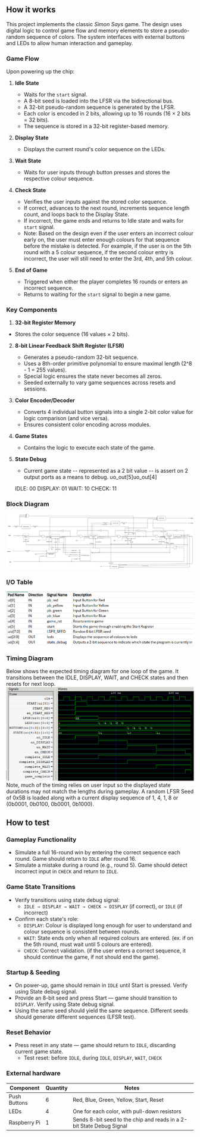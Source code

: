 <!---

This file is used to generate your project datasheet. Please fill in the information below and delete any unused
sections.

You can also include images in this folder and reference them in the markdown. Each image must be less than
512 kb in size, and the combined size of all images must be less than 1 MB.
-->

## How it works

This project implements the classic _Simon Says_ game. The design uses digital logic to control game flow and memory elements to store a pseudo-random sequence of colors. The system interfaces with external buttons and LEDs to allow human interaction and gameplay.

### Game Flow

Upon powering up the chip:

1. **Idle State**

   - Waits for the `start` signal.
   - A 8-bit seed is loaded into the LFSR via the bidirectional bus.
   - A 32-bit pseudo-random sequence is generated by the LFSR.
   - Each color is encoded in 2 bits, allowing up to 16 rounds (16 × 2 bits = 32 bits).
   - The sequence is stored in a 32-bit register-based memory.

2. **Display State**

   - Displays the current round's color sequence on the LEDs.

3. **Wait State**

   - Waits for user inputs through button presses and stores the respective colour sequence.

4. **Check State**

   - Verifies the user inputs against the stored color sequence.
   - If correct, advances to the next round, increments sequence length count, and loops back to the Display State.
   - If incorrect, the game ends and returns to Idle state and waits for `start` signal.
   - Note: Based on the design even if the user enters an incorrect colour early on, the user must enter enough colours for that sequence before the mistake is detected. For example, if the user is on the 5th round with a 5 colour sequence, if the second colour entry is incorrect, the user will still need to enter the 3rd, 4th, and 5th colour.

5. **End of Game**
   - Triggered when either the player completes 16 rounds or enters an incorrect sequence.
   - Returns to waiting for the `start` signal to begin a new game.

### Key Components

1.  **32-bit Register Memory**

- Stores the color sequence (16 values × 2 bits).

2. **8-bit Linear Feedback Shift Register (LFSR)**

   - Generates a pseudo-random 32-bit sequence.
   - Uses a 8th-order primitive polynomial to ensure maximal length (2^8 - 1 = 255 values).
   - Special logic ensures the state never becomes all zeros.
   - Seeded externally to vary game sequences across resets and sessions.

3. **Color Encoder/Decoder**

   - Converts 4 individual button signals into a single 2-bit color value for logic comparison (and vice versa).
   - Ensures consistent color encoding across modules.

4. **Game States**
   - Contains the logic to execute each state of the game.
5. **State Debug**

   - Current game state -- represented as a 2 bit value -- is assert on 2 output ports as a means to debug.
     uo_out[5]uo_out[4]

   IDLE: 00
   DISPLAY: 01
   WAIT: 10
   CHECK: 11

### Block Diagram

![Block Diagram](SimonSays_BlockDiagram_updated.drawio.png)

### I/O Table

![I/O Table](io_table_updated.png)

### Timing Diagram

Below shows the expected timing diagram for one loop of the game. It transitions between the IDLE, DISPLAY, WAIT, and CHECK states and then resets for next loop.
![Timing Diagram](TimingDiagram.png)<br>
Note, much of the timing relies on user input so the displayed state durations may not match the lengths during gameplay. A random LFSR Seed of 0x5B is loaded along with a current display sequence of 1, 4, 1, 8 or (0b0001, 0b0100, 0b0001, 0b1000).

## How to test

### Gameplay Functionality

- Simulate a full 16-round win by entering the correct sequence each round. Game should return to `IDLE` after round 16.
- Simulate a mistake during a round (e.g., round 5). Game should detect incorrect input in `CHECK` and return to `IDLE`.

### Game State Transitions

- Verify transitions using state debug signal:
  - `IDLE → DISPLAY → WAIT → CHECK → DISPLAY` (if correct), or `IDLE` (if incorrect)
- Confirm each state's role:
  - `DISPLAY`: Colour is displayed long enough for user to understand and colour sequence is consistent between rounds.
  - `WAIT`: State ends only when all required colours are entered. (ex. if on the 5th round, must wait until 5 colours are entered).
  - `CHECK`: Correct validation. (if the user enters a correct sequence, it should continue the game, if not should end the game).

### Startup & Seeding

- On power-up, game should remain in `IDLE` until Start is pressed. Verify using State debug signal.
- Provide an 8-bit seed and press Start — game should transition to `DISPLAY`. Verify using State debug signal.
- Using the same seed should yield the same sequence. Different seeds should generate different sequences (LFSR test).

### Reset Behavior

- Press reset in any state — game should return to `IDLE`, discarding current game state.
  - Test reset: before `IDLE`, during `IDLE`, `DISPLAY`, `WAIT`, `CHECK`

### External hardware

| Component    | Quantity | Notes                                                                |
| ------------ | -------- | -------------------------------------------------------------------- |
| Push Buttons | 6        | Red, Blue, Green, Yellow, Start, Reset                               |
| LEDs         | 4        | One for each color, with pull-down resistors                         |
| Raspberry Pi | 1        | Sends 8-bit seed to the chip and reads in a 2-bit State Debug Signal |

